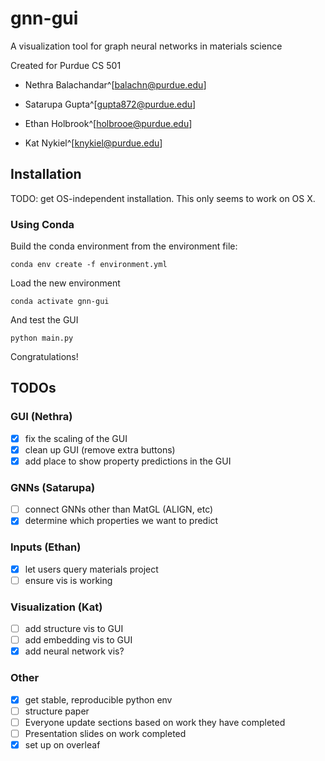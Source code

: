 # gnn-gui

A visualization tool for graph neural networks in materials science

Created for Purdue CS 501

- Nethra Balachandar^[balachn@purdue.edu]

- Satarupa Gupta^[gupta872@purdue.edu]

- Ethan Holbrook^[holbrooe@purdue.edu]

- Kat Nykiel^[knykiel@purdue.edu]

## Installation

TODO: get OS-independent installation. This only seems to work on OS X.

### Using Conda

Build the conda environment from the environment file:

```conda env create -f environment.yml```

Load the new environment

``` conda activate gnn-gui ```

And test the GUI

```python main.py```

Congratulations!

## TODOs

### GUI (Nethra)

- [x] fix the scaling of the GUI
- [x] clean up GUI (remove extra buttons)
- [x] add place to show property predictions in the GUI

### GNNs (Satarupa)

- [ ] connect GNNs other than MatGL (ALIGN, etc)
- [X] determine which properties we want to predict

### Inputs (Ethan)

- [X] let users query materials project
- [ ] ensure vis is working

### Visualization (Kat)

- [ ] add structure vis to GUI
- [ ] add embedding vis to GUI
- [X] add neural network vis?

### Other

- [X] get stable, reproducible python env
- [ ] structure paper
- [ ] Everyone update sections based on work they have completed
- [ ] Presentation slides on work completed
- [X] set up on overleaf
